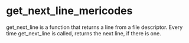 # get_next_line_mericodes
get_next_line is a function that returns a line from a file descriptor. Every time get_next_line is called, returns the next line, if there is one.
